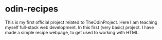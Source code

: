 # odin-recipes
This is my first official project related to TheOdinProject. 
Here I am teaching myself full-stack web development.
In this first (very basic) project. I have made a simple recipe webpage,
to get used to working with HTML.